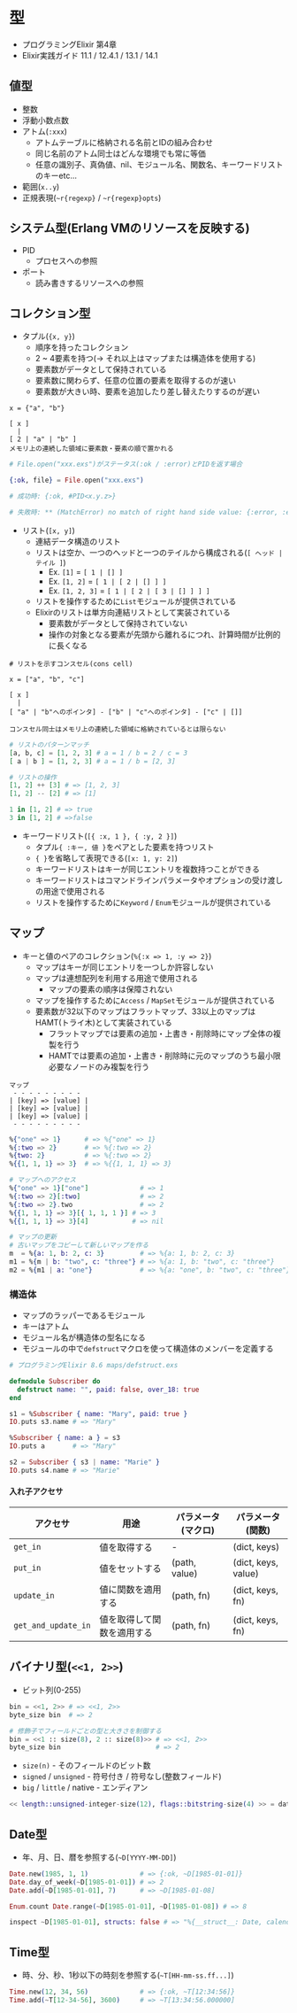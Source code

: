 # 型
- プログラミングElixir 第4章
- Elixir実践ガイド 11.1 / 12.4.1 / 13.1 / 14.1

## 値型
- 整数
- 浮動小数点数
- アトム(`:xxx`)
  - アトムテーブルに格納される名前とIDの組み合わせ
  - 同じ名前のアトム同士はどんな環境でも常に等価
  - 任意の識別子、真偽値、nil、モジュール名、関数名、キーワードリストのキーetc...
- 範囲(`x..y`)
- 正規表現(`~r{regexp}` / `~r{regexp}opts`)

## システム型(Erlang VMのリソースを反映する)
- PID
  - プロセスへの参照
- ポート
  - 読み書きするリソースへの参照

## コレクション型
- タプル(`{x, y}`)
  - 順序を持ったコレクション
  - 2 ~ 4要素を持つ(-> それ以上はマップまたは構造体を使用する)
  - 要素数がデータとして保持されている
  - 要素数に関わらず、任意の位置の要素を取得するのが速い
  - 要素数が大きい時、要素を追加したり差し替えたりするのが遅い

```
x = {"a", "b"}

[ x ]
  |
[ 2 | "a" | "b" ]
メモリ上の連続した領域に要素数・要素の順で置かれる
```

```exs
# File.open("xxx.exs")がステータス(:ok / :error)とPIDを返す場合

{:ok, file} = File.open("xxx.exs")

# 成功時: {:ok, #PID<x.y.z>}

# 失敗時: ** (MatchError) no match of right hand side value: {:error, :enoent}
```

- リスト(`[x, y]`)
  - 連結データ構造のリスト
  - リストは空か、一つのヘッドと一つのテイルから構成される(`[ ヘッド | テイル ]`)
    - Ex. `[1]`       = `[ 1 | [] ]`
    - Ex. `[1, 2]`    = `[ 1 | [ 2 | [] ] ]`
    - Ex. `[1, 2, 3]` = `[ 1 | [ 2 | [ 3 | [] ] ] ]`
  - リストを操作するために`List`モジュールが提供されている
  - Elixirのリストは単方向連結リストとして実装されている
    - 要素数がデータとして保持されていない
    - 操作の対象となる要素が先頭から離れるにつれ、計算時間が比例的に長くなる

```
# リストを示すコンスセル(cons cell)

x = ["a", "b", "c"]

[ x ]
  |
[ "a" | "b"へのポインタ] - ["b" | "c"へのポインタ] - ["c" | []]

コンスセル同士はメモリ上の連続した領域に格納されているとは限らない
```

```exs
# リストのパターンマッチ
[a, b, c] = [1, 2, 3] # a = 1 / b = 2 / c = 3
[ a | b ] = [1, 2, 3] # a = 1 / b = [2, 3]

# リストの操作
[1, 2] ++ [3] # => [1, 2, 3]
[1, 2] -- [2] # => [1]

1 in [1, 2] # => true
3 in [1, 2] # =>false
```

- キーワードリスト(`[{ :x, 1 }, { :y, 2 }]`)
  - タプル`{ :キー, 値 }`をペアとした要素を持つリスト
  - `{ }`を省略して表現できる(`[x: 1, y: 2]`)
  - キーワードリストはキーが同じエントリを複数持つことができる
  - キーワードリストはコマンドラインパラメータやオプションの受け渡しの用途で使用される
  - リストを操作するために`Keyword` / `Enum`モジュールが提供されている

## マップ
- キーと値のペアのコレクション(`%{:x => 1, :y => 2}`)
  - マップはキーが同じエントリを一つしか許容しない
  - マップは連想配列を利用する用途で使用される
    - マップの要素の順序は保障されない
  - マップを操作するために`Access` / `MapSet`モジュールが提供されている
  - 要素数が32以下のマップはフラットマップ、33以上のマップはHAMT(トライ木)として実装されている
    - フラットマップでは要素の追加・上書き・削除時にマップ全体の複製を行う
    - HAMTでは要素の追加・上書き・削除時に元のマップのうち最小限必要なノードのみ複製を行う

```
マップ
 - - - - - - - - -
| [key] => [value] |
| [key] => [value] |
| [key] => [value] |
 - - - - - - - - -
```

```exs
%{"one" => 1}      # => %{"one" => 1}
%{:two => 2}       # => %{:two => 2}
%{two: 2}          # => %{:two => 2}
%{{1, 1, 1} => 3}  # => %{{1, 1, 1} => 3}

# マップへのアクセス
%{"one" => 1}["one"]             # => 1
%{:two => 2}[:two]               # => 2
%{:two => 2}.two                 # => 2
%{{1, 1, 1} => 3}[{ 1, 1, 1 }] # => 3
%{{1, 1, 1} => 3}[4]           # => nil

# マップの更新
# 古いマップをコピーして新しいマップを作る
m  = %{a: 1, b: 2, c: 3}         # => %{a: 1, b: 2, c: 3}
m1 = %{m | b: "two", c: "three"} # => %{a: 1, b: "two", c: "three"}
m2 = %{m1 | a: "one"}            # => %{a: "one", b: "two", c: "three"}
```

### 構造体
- マップのラッパーであるモジュール
- キーはアトム
- モジュール名が構造体の型名になる
- モジュールの中で`defstruct`マクロを使って構造体のメンバーを定義する

```exs
# プログラミングElixir 8.6 maps/defstruct.exs

defmodule Subscriber do
  defstruct name: "", paid: false, over_18: true
end
```

```exs
s1 = %Subscriber { name: "Mary", paid: true }
IO.puts s3.name # => "Mary"

%Subscriber { name: a } = s3
IO.puts a       # => "Mary"

s2 = Subscriber { s3 | name: "Marie" }
IO.puts s4.name # => "Marie"
```

#### 入れ子アクセサ

| アクセサ            | 用途                       | パラメータ(マクロ) | パラメータ(関数)    |
| -                   | -                          | -                  | -                   |
| `get_in`            | 値を取得する               | -                  | (dict, keys)        |
| `put_in`            | 値をセットする             | (path, value)      | (dict, keys, value) |
| `update_in`         | 値に関数を適用する         | (path, fn)         | (dict, keys, fn)    |
| `get_and_update_in` | 値を取得して関数を適用する | (path, fn)         | (dict, keys, fn)    |

## バイナリ型(`<<1, 2>>`)
- ビット列(0-255)

```exs
bin = <<1, 2>> # => <<1, 2>>
byte_size bin  # => 2

# 修飾子でフィールドごとの型と大きさを制御する
bin = <<1 :: size(8), 2 :: size(8)>> # => <<1, 2>>
byte_size bin                        # => 2
```

- `size(n)` - そのフィールドのビット数
- `signed` / `unsigned` - 符号付き / 符号なし(整数フィールド)
- `big` / `little` / native - エンディアン

```exs
<< length::unsigned-integer-size(12), flags::bitstring-size(4) >> = data
```

## Date型
- 年、月、日、暦を参照する(`~D[YYYY-MM-DD]`)

```exs
Date.new(1985, 1, 1)             # => {:ok, ~D[1985-01-01]}
Date.day_of_week(~D[1985-01-01]) # => 2
Date.add(~D[1985-01-01], 7)      # => ~D[1985-01-08]

Enum.count Date.range(~D[1985-01-01], ~D[1985-01-08]) # => 8

inspect ~D[1985-01-01], structs: false # => "%{__struct__: Date, calendar: Calendar.ISO, day: 1, month: 1, year: 1985}"
```

## Time型
- 時、分、秒、1秒以下の時刻を参照する(`~T[HH-mm-ss.ff...]`)

```exs
Time.new(12, 34, 56)             # => {:ok, ~T[12:34:56]}
Time.add(~T[12-34-56], 3600)     # => ~T[13:34:56.000000]
```
